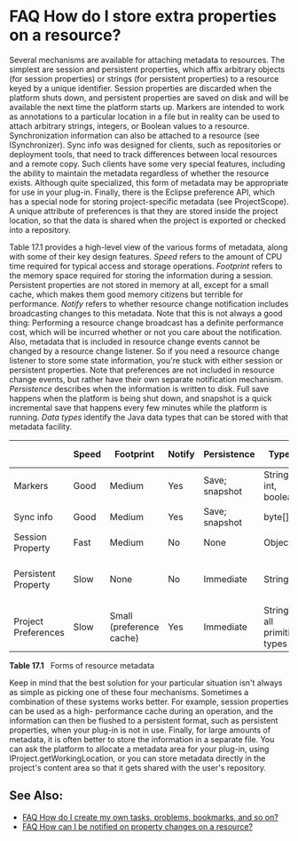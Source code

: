 FAQ How do I store extra properties on a resource?
==================================================

Several mechanisms are available for attaching metadata to resources. The simplest are session and persistent properties, which affix arbitrary objects (for session properties) or strings (for persistent properties) to a resource keyed by a unique identifier. Session properties are discarded when the platform shuts down, and persistent properties are saved on disk and will be available the next time the platform starts up. Markers are intended to work as annotations to a particular location in a file but in reality can be used to attach arbitrary strings, integers, or Boolean values to a resource. Synchronization information can also be attached to a resource (see ISynchronizer). Sync info was designed for clients, such as repositories or deployment tools, that need to track differences between local resources and a remote copy. Such clients have some very special features, including the ability to maintain the metadata regardless of whether the resource exists. Although quite specialized, this form of metadata may be appropriate for use in your plug-in. Finally, there is the Eclipse preference API, which has a special node for storing project-specific metadata (see ProjectScope). A unique attribute of preferences is that they are stored inside the project location, so that the data is shared when the project is exported or checked into a repository.

Table 17.1 provides a high-level view of the various forms of metadata, along with some of their key design features. _Speed_ refers to the amount of CPU time required for typical access and storage operations. _Footprint_ refers to the memory space required for storing the information during a session. Persistent properties are not stored in memory at all, except for a small cache, which makes them good memory citizens but terrible for performance. _Notify_ refers to whether resource change notification includes broadcasting changes to this metadata. Note that this is not always a good thing: Performing a resource change broadcast has a definite performance cost, which will be incurred whether or not you care about the notification. Also, metadata that is included in resource change events cannot be changed by a resource change listener. So if you need a resource change listener to store some state information, you're stuck with either session or persistent properties. Note that preferences are not included in resource change events, but rather have their own separate notification mechanism. _Persistence_ describes when the information is written to disk. Full save happens when the platform is being shut down, and snapshot is a quick incremental save that happens every few minutes while the platform is running. _Data types_ identify the Java data types that can be stored with that metadata facility.

|   | **Speed** | **Footprint** | **Notify** | **Persistence** | **Types** | **Size constraints?** |
| --- | --- | --- | --- | --- | --- | --- |
| Markers | Good | Medium | Yes | Save; snapshot | String, int, boolean | No |
| Sync info | Good | Medium | Yes | Save; snapshot | byte[] | ?? |
| Session Property | Fast | Medium | No | None | Object | No |
| Persistent Property | Slow | None | No | Immediate | String | Yes: 2K, exception thrown on overflow |
| Project Preferences | Slow | Small (preference cache) | Yes | Immediate | String, all primitive types | No |

**Table 17.1**   Forms of resource metadata

  

Keep in mind that the best solution for your particular situation isn't always as simple as picking one of these four mechanisms. Sometimes a combination of these systems works better. For example, session properties can be used as a high- performance cache during an operation, and the information can then be flushed to a persistent format, such as persistent properties, when your plug-in is not in use. Finally, for large amounts of metadata, it is often better to store the information in a separate file. You can ask the platform to allocate a metadata area for your plug-in, using IProject.getWorkingLocation, or you can store metadata directly in the project's content area so that it gets shared with the user's repository.

See Also:
---------

*   [FAQ How do I create my own tasks, problems, bookmarks, and so on?](./FAQ_How_do_I_create_my_own_tasks_problems_bookmarks_and_so_on.md "FAQ How do I create my own tasks, problems, bookmarks, and so on?")
*   [FAQ How can I be notified on property changes on a resource?](./FAQ_How_can_I_be_notified_on_property_changes_on_a_resource.md "FAQ How can I be notified on property changes on a resource?")

